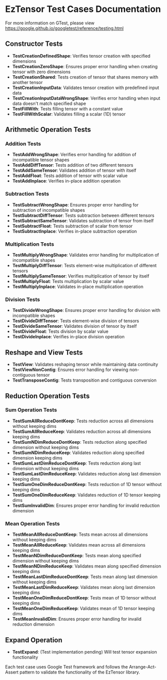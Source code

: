 # EzTensor Test Cases Documentation

For more information on GTest, please view https://google.github.io/googletest/reference/testing.html

## Constructor Tests
- **TestCreationDefinedShape**: Verifies tensor creation with specified dimensions
- **TestCreationZeroShape**: Ensures proper error handling when creating tensor with zero dimensions
- **TestCreationShared**: Tests creation of tensor that shares memory with another tensor
- **TestCreationInputData**: Validates tensor creation with predefined input data
- **TestCreationInputDataWrongShape**: Verifies error handling when input data doesn't match specified shape
- **TestFillWith**: Tests filling tensor with a constant value
- **TestFillWithScalar**: Validates filling a scalar (1D) tensor

## Arithmetic Operation Tests

### Addition Tests
- **TestAddWrongShape**: Verifies error handling for addition of incompatible tensor shapes
- **TestAddDiffTensor**: Tests addition of two different tensors
- **TestAddSameTensor**: Validates addition of tensor with itself
- **TestAddFloat**: Tests addition of tensor with scalar value
- **TestAddInplace**: Verifies in-place addition operation

### Subtraction Tests
- **TestSubtractWrongShape**: Ensures proper error handling for subtraction of incompatible shapes
- **TestSubtractDiffTensor**: Tests subtraction between different tensors
- **TestSubtractSameTensor**: Validates subtraction of tensor from itself
- **TestSubtractFloat**: Tests subtraction of scalar from tensor
- **TestSubtractInplace**: Verifies in-place subtraction operation

### Multiplication Tests
- **TestMultiplyWrongShape**: Validates error handling for multiplication of incompatible shapes
- **TestMultiplyDiffTensor**: Tests element-wise multiplication of different tensors
- **TestMultiplySameTensor**: Verifies multiplication of tensor by itself
- **TestMultiplyFloat**: Tests multiplication by scalar value
- **TestMultiplyInplace**: Validates in-place multiplication operation

### Division Tests
- **TestDivideWrongShape**: Ensures proper error handling for division with incompatible shapes
- **TestDivideDiffTensor**: Tests element-wise division of tensors
- **TestDivideSameTensor**: Validates division of tensor by itself
- **TestDivideFloat**: Tests division by scalar value
- **TestDivideInplace**: Verifies in-place division operation

## Reshape and View Tests
- **TestView**: Validates reshaping tensor while maintaining data continuity
- **TestViewNonContig**: Ensures error handling for viewing non-contiguous tensor
- **TestTransposeContig**: Tests transposition and contiguous conversion

## Reduction Operation Tests

### Sum Operation Tests
- **TestSumAllReduceDontKeep**: Tests reduction across all dimensions without keeping dims
- **TestSumAllReduceKeep**: Validates reduction across all dimensions keeping dims
- **TestSumNDimReduceDontKeep**: Tests reduction along specified dimension without keeping dims
- **TestSumNDimReduceKeep**: Validates reduction along specified dimension keeping dims
- **TestSumLastDimReduceDontKeep**: Tests reduction along last dimension without keeping dims
- **TestSumLastDimReduceKeep**: Validates reduction along last dimension keeping dims
- **TestSumOneDimReduceDontKeep**: Tests reduction of 1D tensor without keeping dims
- **TestSumOneDimReduceKeep**: Validates reduction of 1D tensor keeping dims
- **TestSumInvalidDim**: Ensures proper error handling for invalid reduction dimension

### Mean Operation Tests
- **TestMeanAllReduceDontKeep**: Tests mean across all dimensions without keeping dims
- **TestMeanAllReduceKeep**: Validates mean across all dimensions keeping dims
- **TestMeanNDimReduceDontKeep**: Tests mean along specified dimension without keeping dims
- **TestMeanNDimReduceKeep**: Validates mean along specified dimension keeping dims
- **TestMeanLastDimReduceDontKeep**: Tests mean along last dimension without keeping dims
- **TestMeanLastDimReduceKeep**: Validates mean along last dimension keeping dims
- **TestMeanOneDimReduceDontKeep**: Tests mean of 1D tensor without keeping dims
- **TestMeanOneDimReduceKeep**: Validates mean of 1D tensor keeping dims
- **TestMeanInvalidDim**: Ensures proper error handling for invalid reduction dimension

## Expand Operation
- **TestExpand**: (Test implementation pending) Will test tensor expansion functionality

Each test case uses Google Test framework and follows the Arrange-Act-Assert pattern to validate the functionality of the EzTensor library.